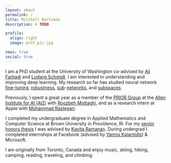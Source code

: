 ```yaml
---
layout: about
permalink: /
title: Mitchell Wortsman
description: # TODO

profile:
  align: right
  image: prof_pic.jpg

news: true
social: true
---
```


I am a PhD student at the University of Washington co-advised by
[Ali Farhadi](https://homes.cs.washington.edu/~ali/) and
[Ludwig Schmidt](https://people.csail.mit.edu/ludwigs/).
I am interested in understanding and improving deep learning. My research so
far has studied neural network [fine-tuning](https://arxiv.org/abs/2203.05482), 
[robustness](https://arxiv.org/abs/2109.01903),
[sub](https://arxiv.org/abs/1911.13299)-[networks](https://arxiv.org/abs/2006.14769), 
and [subspaces](https://arxiv.org/abs/2102.10472).

Previously, I spent a great year as a member of the
[PRIOR Group](https://prior.allenai.org/) at the
[Allen Institute for AI (AI2)](https://allenai.org/)
with [Roozbeh Mottaghi](https://cs.stanford.edu/~roozbeh/),
and as a research intern at Apple with 
[Mohammad Rastegari](https://allenai.org/team/mohammadr/).

I completed my undergraduate degree in Applied Mathematics and Computer Science
at Brown University in Providence, RI. For my [senior
honors thesis](/publications/#undergraduate-thesis) I was advised by [Kavita Ramanan](https://www.brown.edu/academics/applied-mathematics/kavita-ramanan).
During undergrad I completed internships at Facebook
(advised by [Yannis Kalantidis](http://www.skamalas.com/)) & Microsoft.

I am originally from Toronto, Canada and enjoy music,
skiing, hiking, camping, reading, traveling, and climbing.
